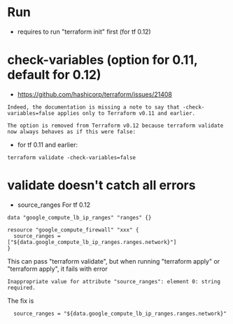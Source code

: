 # Run
* requires to run "terraform init" first (for tf 0.12)

# check-variables (option for 0.11, default for 0.12)
* https://github.com/hashicorp/terraform/issues/21408
```
Indeed, the documentation is missing a note to say that -check-variables=false applies only to Terraform v0.11 and earlier.

The option is removed from Terraform v0.12 because terraform validate now always behaves as if this were false:
```
* for tf 0.11 and earlier:
```
terraform validate -check-variables=false
```

# validate doesn't catch all errors
* source_ranges
For tf 0.12
```
data "google_compute_lb_ip_ranges" "ranges" {}

resource "google_compute_firewall" "xxx" {
  source_ranges = ["${data.google_compute_lb_ip_ranges.ranges.network}"]
}
```

This can pass "terraform validate", but when running "terraform apply" or "terraform apply", it fails with error
```
Inappropriate value for attribute "source_ranges": element 0: string required.
```

The fix is
```
  source_ranges = "${data.google_compute_lb_ip_ranges.ranges.network}"
```  
